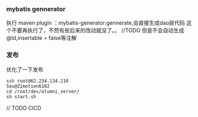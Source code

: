 
### mybatis gennerator
执行 maven plugin ：mybatis-generator:gennerate,会直接生成dao层代码
这个不要再执行了，不然有些后来的改动就没了。。
//TODO 但是不会自动生成@Id,insertable = false等注解

### 发布
优化了一下发布
```
ssh root@62.234.134.210
Seu@Zimotion6102
cd /root/dev/alumni_server/
sh start.sh
```
// TODO CICD

